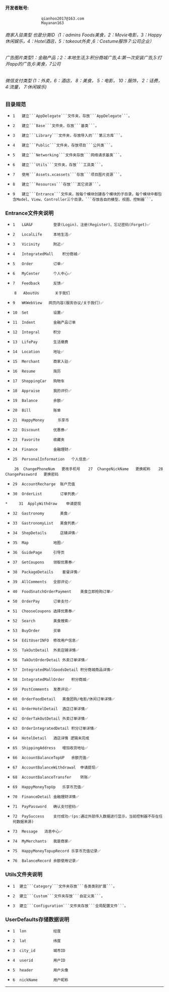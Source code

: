 

#### 开发者账号:
                    qianhoo2017@163.com
                    Mayanan163

###### 商家入驻类型 也是分类ID（1：admins   Foods美食，2：Movie电影，3：Happy休闲娱乐，4：Hotel酒店，5：takeout外卖 ,6：Costume服饰 7:公司企业）

###### 广告图片类型1：金融产品；2：本地生活,3:积分商城广告,4:第一次安装广告,5:打开app的广告,6:美食，7公司

###### 微信支付类型 (1：外卖，6：酒店， 8：美食， 5：电影， 10：服饰， 2：话费， 4:流量， 7:休闲娱乐)

### 目录规范
*     1   建立```AppDelegate```文件夹，存放```AppDelegate```。
*     2   建立```Base```文件夹，存放```基类```。
*     3   建立```Library```文件夹，存放导入的```第三方库```。
*     4   建立```Public```文件夹，存放项目```公共类```。
*     5   建立```Networking```文件夹存放```网络请求基类```。
*     6   建立```Utils```文件夹，存放```工具类```。
*     7   使用```Assets.xcassets```存放```项目图片资源```。
*     8   建立```Resources```存放```其它资源```。
*     9   建立```Entrance```文件夹，按每个模块创建各个模块的子目录，每个模块中都包含Model、View、Controller三个目录，```存放各自的模型、视图、控制器```。



### Entrance文件夹说明
*     1   L&R&F         登录(Login)、注册(Register)、忘记密码(Forget)✅
*     2   LocalLife     本地生活✅
*     3   Vicinity      附近✅
*     4   IntegratedMall    积分商城✅
*     5   Order         订单✅
*     6   MyCenter      个人中心✅
*     7   Feedback      反馈✅
```     8   AboutUs       关于我们 ```
*     9   WKWebView   网页内容(服务协议/关于我们)✅
*     10  Set           设置✅
*     11  Indent        金融产品订单
*     12  Integral      积分
*     13  LifePay       生活缴费
*     14  Location      地址✅
*     15  Merchant      商家入驻✅
*     16  Resume        简历
*     17  ShoppingCar   购物车
*     18  Appraise      我的评价✅
*     19  Balance       余额✅
*     20  Bill          账单
*     21  HappyMoney      乐享币
*     22  Discount      优惠券✅
*     23  Favorite      收藏夹
*     24  Finance       金融理财✅
*     25  PersonalInformation   个人信息✅
```     26  ChangePhoneNum   更改手机号 ```
```    27  ChangeNickName   更换昵称 ```
```    28  ChangePassword   更换密码 ```
*     29  AccountRecharge  账户充值
*     30  OrderList        订单列表✅
``` *     31  ApplyWithdraw    申请提现 ```
*     32  Gastronomy       美食✅
*     33  GastronomyList   美食列表✅
*     34  ShopDetails      店铺详情✅
*     35  Map           地图✅
*     36  GuidePage     引导页
*     37  GetCoupons    领取优惠券✅
*     38  PackageDetails    套餐详情✅
*     39  AllComments   全部评论✅
*     40  FoodSnatchOrderPayment    美食立即抢购订单✅
*     50  OrderPay      订单支付✅
*     51  ChooseCoupons 选择优惠券✅
*     52  Search        美食搜索✅
*     53  BuyOrder      买单
*     54  EditUserINFO  修改用户信息✅
*     55  TakOutDetail  外卖店铺详情✅
*     56  TakOutOrderDetail 外卖订单详情✅
*     57  IntegratedMallGoodsDetail 积分商城商品详情✅
*     58  IntegratedMallOrder   积分商城✅
*     59  PostComments  发表评论✅
*     60  OrderFoodDetail   美食团购/电影/休闲订单详情✅
*     61  OrderHotelDetail  酒店订单详情✅
*     62  OrderTakOutDetail 外卖订单详情✅
*     63  OrderIntegratedDetail 积分订单详情✅
*     64  HotelDetail   酒店详情 逻辑未完成
*     65  ShippingAddress   增加收货地址✅
*     66  AccountBalanceTopUP   余额充值✅
*     67  AccountBalanceWithdrawal  申请提现✅
*     68  AccountBalanceTransfer    转账✅
*     69  HappyMoneyTopUp   乐享币充值✅
*     70  FinanceDetail 金融理财详情✅
*     71  PayPassword   确认支付密码✅
*     72  PaySuccess    支付成功✅(ps:通过外部传入数据进行显示，当前控制器不存在任何数据来源)
*     73  Message   消息中心✅
*     74  MyMerchants   我是商家✅
*     75  HappyMoneyTopupRecord 乐享币充值记录✅
*     76  BalanceRecord 余额使用记录✅

### Utils文件夹说明
*     1  建立```Category```文件夹存放```各类类别扩展```。
*     2  建立```Custom```文件夹存放```自定义类```。
*     3  建立```Configuration```文件夹存放```全局配置文件```。


### UserDefaults存储数据说明
*     1  lon            经度
*     2  lat            纬度
*     3  city_id        城市ID
*     4  userid         用户ID
*     5  header         用户头像
*     6  nickName       用户昵称


----------

